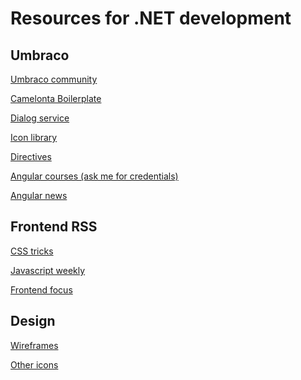 <h1>Resources for .NET development</h1>

<h2>Umbraco</h2>

<p>
    <a href="https://our.umbraco.org/" target="_blank">Umbraco community</a>
</p>

<p>
    <a href="https://github.com/Camelonta/Umbraco.Boilerplate" target="_blank">Camelonta Boilerplate</a>
</p>

<p>
    <a href="http://umbraco.github.io/Belle/#/api/umbraco.services.dialogService" target="_blank">Dialog service</a>
</p>

<p>
    <a href="https://nicbell.github.io/ucreate/icons.html" target="_blank">Icon library</a>
</p>

<p>
    <a href="https://our.umbraco.org/apidocs/ui/#/api" target="_blank">Directives</a>
</p>

<p>
    <a href="https://www.pluralsight.com/search?q=angularjs" target="_blank">Angular courses (ask me for credentials)</a>
</p>

<p>
    <a href="https://blog.angularjs.org/" target="_blank">Angular news</a>
</p>


<h2>Frontend RSS</h2>

<p>
    <a href="https://css-tricks.com/" target="_blank">CSS tricks</a>
</p>


<p>
    <a href="http://javascriptweekly.com/" target="_blank">Javascript weekly</a>
</p>

<p>
    <a href="https://frontendfoc.us/">Frontend focus</a>
</p>


<h2>Design</h2>

<p>
    <a href="https://mockflow.com/" target="_blank">Wireframes</a>
</p>

<p>
    <a href="https://icomoon.io/" target="_blank">Other icons</a>
</p>